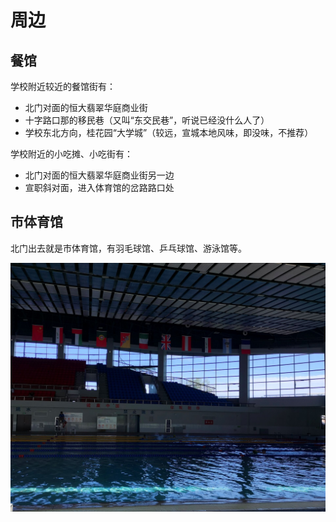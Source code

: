 # 周边

<HelpUs content="更多周边的介绍" />

## 餐馆

学校附近较近的餐馆街有：

- 北门对面的恒大翡翠华庭商业街
- 十字路口那的移民巷（又叫“东交民巷”，听说已经没什么人了）
- 学校东北方向，桂花园“大学城”（较远，宣城本地风味，即没味，不推荐）

学校附近的小吃摊、小吃街有：

- 北门对面的恒大翡翠华庭商业街另一边
- 宣职斜对面，进入体育馆的岔路路口处

## 市体育馆

北门出去就是市体育馆，有羽毛球馆、乒乓球馆、游泳馆等。

![游泳馆](media/city_stadium_1.jpg)
